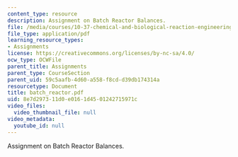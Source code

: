 ```yaml
---
content_type: resource
description: Assignment on Batch Reactor Balances.
file: /media/courses/10-37-chemical-and-biological-reaction-engineering-spring-2007/8e7d297311d0e0161d4501242715971c_batch_reactor.pdf
file_type: application/pdf
learning_resource_types:
- Assignments
license: https://creativecommons.org/licenses/by-nc-sa/4.0/
ocw_type: OCWFile
parent_title: Assignments
parent_type: CourseSection
parent_uid: 59c5aafb-4d60-a558-f8cd-d39db174314a
resourcetype: Document
title: batch_reactor.pdf
uid: 8e7d2973-11d0-e016-1d45-01242715971c
video_files:
  video_thumbnail_file: null
video_metadata:
  youtube_id: null
---
```

Assignment on Batch Reactor Balances.